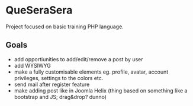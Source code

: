 # QueSeraSera
Project focused on basic training PHP language.

## Goals
- add opportiunities to add/edit/remove a post by user
- add WYSIWYG
- make a fully customisable elements eg. profile, avatar, account privileges, settings to the colors etc.
- send mail after register feature
- make adding post like in Joomla Helix (thing based on something like a bootstrap and JS; drag&drop? dunno)
